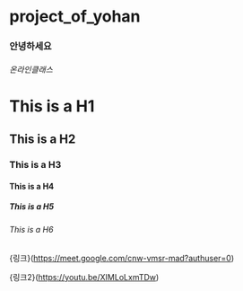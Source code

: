 # project_of_yohan
### 안녕하세요 
###### 온라인클래스
# This is a H1
## This is a H2
### This is a H3
#### This is a H4
##### This is a H5
###### This is a H6
{링크}(https://meet.google.com/cnw-vmsr-mad?authuser=0)

{링크2}(https://youtu.be/XIMLoLxmTDw)
